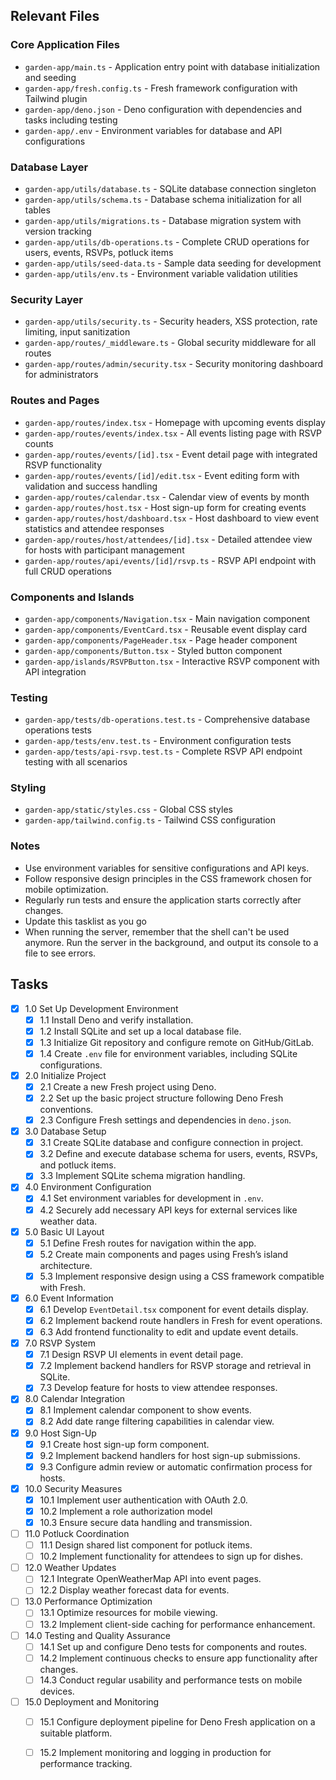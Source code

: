 ## Relevant Files

### Core Application Files
- `garden-app/main.ts` - Application entry point with database initialization and seeding
- `garden-app/fresh.config.ts` - Fresh framework configuration with Tailwind plugin
- `garden-app/deno.json` - Deno configuration with dependencies and tasks including testing
- `garden-app/.env` - Environment variables for database and API configurations

### Database Layer
- `garden-app/utils/database.ts` - SQLite database connection singleton
- `garden-app/utils/schema.ts` - Database schema initialization for all tables
- `garden-app/utils/migrations.ts` - Database migration system with version tracking
- `garden-app/utils/db-operations.ts` - Complete CRUD operations for users, events, RSVPs, potluck items
- `garden-app/utils/seed-data.ts` - Sample data seeding for development
- `garden-app/utils/env.ts` - Environment variable validation utilities

### Security Layer
- `garden-app/utils/security.ts` - Security headers, XSS protection, rate limiting, input sanitization
- `garden-app/routes/_middleware.ts` - Global security middleware for all routes
- `garden-app/routes/admin/security.tsx` - Security monitoring dashboard for administrators

### Routes and Pages
- `garden-app/routes/index.tsx` - Homepage with upcoming events display
- `garden-app/routes/events/index.tsx` - All events listing page with RSVP counts
- `garden-app/routes/events/[id].tsx` - Event detail page with integrated RSVP functionality
- `garden-app/routes/events/[id]/edit.tsx` - Event editing form with validation and success handling
- `garden-app/routes/calendar.tsx` - Calendar view of events by month
- `garden-app/routes/host.tsx` - Host sign-up form for creating events
- `garden-app/routes/host/dashboard.tsx` - Host dashboard to view event statistics and attendee responses
- `garden-app/routes/host/attendees/[id].tsx` - Detailed attendee view for hosts with participant management
- `garden-app/routes/api/events/[id]/rsvp.ts` - RSVP API endpoint with full CRUD operations

### Components and Islands
- `garden-app/components/Navigation.tsx` - Main navigation component
- `garden-app/components/EventCard.tsx` - Reusable event display card
- `garden-app/components/PageHeader.tsx` - Page header component
- `garden-app/components/Button.tsx` - Styled button component
- `garden-app/islands/RSVPButton.tsx` - Interactive RSVP component with API integration

### Testing
- `garden-app/tests/db-operations.test.ts` - Comprehensive database operations tests
- `garden-app/tests/env.test.ts` - Environment configuration tests
- `garden-app/tests/api-rsvp.test.ts` - Complete RSVP API endpoint testing with all scenarios

### Styling
- `garden-app/static/styles.css` - Global CSS styles
- `garden-app/tailwind.config.ts` - Tailwind CSS configuration

### Notes
- Use environment variables for sensitive configurations and API keys.
- Follow responsive design principles in the CSS framework chosen for mobile optimization.
- Regularly run tests and ensure the application starts correctly after changes.
- Update this tasklist as you go
- When running the server, remember that the shell can't be used anymore. Run the server in the background, and output its console to a file to see errors.

## Tasks
- [x] 1.0 Set Up Development Environment
  - [x] 1.1 Install Deno and verify installation.
  - [x] 1.2 Install SQLite and set up a local database file.
  - [x] 1.3 Initialize Git repository and configure remote on GitHub/GitLab.
  - [x] 1.4 Create `.env` file for environment variables, including SQLite configurations.

- [x] 2.0 Initialize Project
  - [x] 2.1 Create a new Fresh project using Deno.
  - [x] 2.2 Set up the basic project structure following Deno Fresh conventions.
  - [x] 2.3 Configure Fresh settings and dependencies in `deno.json`.

- [x] 3.0 Database Setup
  - [x] 3.1 Create SQLite database and configure connection in project.
  - [x] 3.2 Define and execute database schema for users, events, RSVPs, and potluck items.
  - [x] 3.3 Implement SQLite schema migration handling.

- [x] 4.0 Environment Configuration
  - [x] 4.1 Set environment variables for development in `.env`.
  - [x] 4.2 Securely add necessary API keys for external services like weather data.

- [x] 5.0 Basic UI Layout
  - [x] 5.1 Define Fresh routes for navigation within the app.
  - [x] 5.2 Create main components and pages using Fresh’s island architecture.
  - [x] 5.3 Implement responsive design using a CSS framework compatible with Fresh.

- [x] 6.0 Event Information
  - [x] 6.1 Develop `EventDetail.tsx` component for event details display.
  - [x] 6.2 Implement backend route handlers in Fresh for event operations.
  - [x] 6.3 Add frontend functionality to edit and update event details.

- [x] 7.0 RSVP System
  - [x] 7.1 Design RSVP UI elements in event detail page.
  - [x] 7.2 Implement backend handlers for RSVP storage and retrieval in SQLite.
  - [x] 7.3 Develop feature for hosts to view attendee responses.

- [x] 8.0 Calendar Integration
  - [x] 8.1 Implement calendar component to show events.
  - [x] 8.2 Add date range filtering capabilities in calendar view.

- [x] 9.0 Host Sign-Up
  - [x] 9.1 Create host sign-up form component.
  - [x] 9.2 Implement backend handlers for host sign-up submissions.
  - [x] 9.3 Configure admin review or automatic confirmation process for hosts.

- [x] 10.0 Security Measures
   - [x] 10.1 Implement user authentication with OAuth 2.0.
   - [x] 10.2 Implement a role authorization model
   - [x] 10.3 Ensure secure data handling and transmission.

- [ ] 11.0 Potluck Coordination
   - [ ] 11.1 Design shared list component for potluck items.
   - [ ] 10.2 Implement functionality for attendees to sign up for dishes.

- [ ] 12.0 Weather Updates
   - [ ] 12.1 Integrate OpenWeatherMap API into event pages.
   - [ ] 12.2 Display weather forecast data for events.

- [ ] 13.0 Performance Optimization
   - [ ] 13.1 Optimize resources for mobile viewing.
   - [ ] 13.2 Implement client-side caching for performance enhancement.

- [ ] 14.0 Testing and Quality Assurance
   - [ ] 14.1 Set up and configure Deno tests for components and routes.
   - [ ] 14.2 Implement continuous checks to ensure app functionality after changes.
   - [ ] 14.3 Conduct regular usability and performance tests on mobile devices.

- [ ] 15.0 Deployment and Monitoring
   - [ ] 15.1 Configure deployment pipeline for Deno Fresh application on a suitable platform.
   - [ ] 15.2 Implement monitoring and logging in production for performance tracking.

